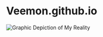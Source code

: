 # Veemon.github.io
![Graphic Depiction of My Reality](https://github.com/Veemon/Veemon.github.io/tree/master/eldritch-truths/boi.gif "I engineer good.")
